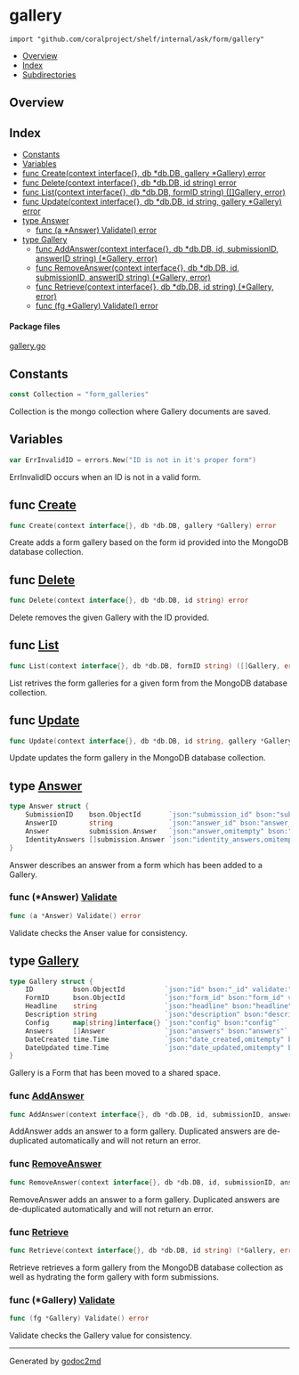 

# gallery
`import "github.com/coralproject/shelf/internal/ask/form/gallery"`

* [Overview](#pkg-overview)
* [Index](#pkg-index)
* [Subdirectories](#pkg-subdirectories)

## <a name="pkg-overview">Overview</a>



## <a name="pkg-index">Index</a>
* [Constants](#pkg-constants)
* [Variables](#pkg-variables)
* [func Create(context interface{}, db *db.DB, gallery *Gallery) error](#Create)
* [func Delete(context interface{}, db *db.DB, id string) error](#Delete)
* [func List(context interface{}, db *db.DB, formID string) ([]Gallery, error)](#List)
* [func Update(context interface{}, db *db.DB, id string, gallery *Gallery) error](#Update)
* [type Answer](#Answer)
  * [func (a *Answer) Validate() error](#Answer.Validate)
* [type Gallery](#Gallery)
  * [func AddAnswer(context interface{}, db *db.DB, id, submissionID, answerID string) (*Gallery, error)](#AddAnswer)
  * [func RemoveAnswer(context interface{}, db *db.DB, id, submissionID, answerID string) (*Gallery, error)](#RemoveAnswer)
  * [func Retrieve(context interface{}, db *db.DB, id string) (*Gallery, error)](#Retrieve)
  * [func (fg *Gallery) Validate() error](#Gallery.Validate)


#### <a name="pkg-files">Package files</a>
[gallery.go](/src/github.com/coralproject/shelf/internal/ask/form/gallery/gallery.go) 


## <a name="pkg-constants">Constants</a>
``` go
const Collection = "form_galleries"
```
Collection is the mongo collection where Gallery documents are
saved.


## <a name="pkg-variables">Variables</a>
``` go
var ErrInvalidID = errors.New("ID is not in it's proper form")
```
ErrInvalidID occurs when an ID is not in a valid form.



## <a name="Create">func</a> [Create](/src/target/gallery.go?s=2630:2697#L67)
``` go
func Create(context interface{}, db *db.DB, gallery *Gallery) error
```
Create adds a form gallery based on the form id provided into the
MongoDB database collection.



## <a name="Delete">func</a> [Delete](/src/target/gallery.go?s=12413:12473#L397)
``` go
func Delete(context interface{}, db *db.DB, id string) error
```
Delete removes the given Gallery with the ID provided.



## <a name="List">func</a> [List](/src/target/gallery.go?s=10628:10703#L330)
``` go
func List(context interface{}, db *db.DB, formID string) ([]Gallery, error)
```
List retrives the form galleries for a given form from the MongoDB database
collection.



## <a name="Update">func</a> [Update](/src/target/gallery.go?s=11544:11622#L365)
``` go
func Update(context interface{}, db *db.DB, id string, gallery *Gallery) error
```
Update updates the form gallery in the MongoDB database
collection.




## <a name="Answer">type</a> [Answer](/src/target/gallery.go?s=1083:1466#L28)
``` go
type Answer struct {
    SubmissionID    bson.ObjectId       `json:"submission_id" bson:"submission_id" validate:"required"`
    AnswerID        string              `json:"answer_id" bson:"answer_id" validate:"required"`
    Answer          submission.Answer   `json:"answer,omitempty" bson:"-" validate:"-"`
    IdentityAnswers []submission.Answer `json:"identity_answers,omitempty" bson:"-"`
}
```
Answer describes an answer from a form which has been added to a
Gallery.










### <a name="Answer.Validate">func</a> (\*Answer) [Validate](/src/target/gallery.go?s=1520:1553#L36)
``` go
func (a *Answer) Validate() error
```
Validate checks the Anser value for consistency.




## <a name="Gallery">type</a> [Gallery](/src/target/gallery.go?s=1692:2358#L45)
``` go
type Gallery struct {
    ID          bson.ObjectId          `json:"id" bson:"_id" validate:"required"`
    FormID      bson.ObjectId          `json:"form_id" bson:"form_id" validate:"required"`
    Headline    string                 `json:"headline" bson:"headline"`
    Description string                 `json:"description" bson:"description"`
    Config      map[string]interface{} `json:"config" bson:"config"`
    Answers     []Answer               `json:"answers" bson:"answers"`
    DateCreated time.Time              `json:"date_created,omitempty" bson:"date_created,omitempty"`
    DateUpdated time.Time              `json:"date_updated,omitempty" bson:"date_updated,omitempty"`
}
```
Gallery is a Form that has been moved to a shared space.







### <a name="AddAnswer">func</a> [AddAnswer](/src/target/gallery.go?s=7855:7954#L226)
``` go
func AddAnswer(context interface{}, db *db.DB, id, submissionID, answerID string) (*Gallery, error)
```
AddAnswer adds an answer to a form gallery. Duplicated answers
are de-duplicated automatically and will not return an error.


### <a name="RemoveAnswer">func</a> [RemoveAnswer](/src/target/gallery.go?s=9250:9352#L278)
``` go
func RemoveAnswer(context interface{}, db *db.DB, id, submissionID, answerID string) (*Gallery, error)
```
RemoveAnswer adds an answer to a form gallery. Duplicated answers
are de-duplicated automatically and will not return an error.


### <a name="Retrieve">func</a> [Retrieve](/src/target/gallery.go?s=3421:3495#L92)
``` go
func Retrieve(context interface{}, db *db.DB, id string) (*Gallery, error)
```
Retrieve retrieves a form gallery from the MongoDB database
collection as well as hydrating the form gallery with form submissions.





### <a name="Gallery.Validate">func</a> (\*Gallery) [Validate](/src/target/gallery.go?s=2414:2449#L57)
``` go
func (fg *Gallery) Validate() error
```
Validate checks the Gallery value for consistency.








- - -
Generated by [godoc2md](http://godoc.org/github.com/davecheney/godoc2md)
